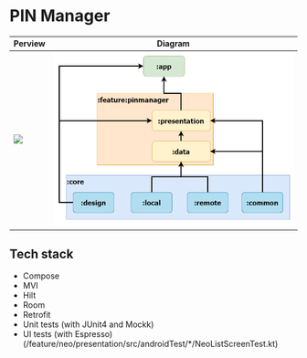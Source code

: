 # PIN Manager

| Perview | Diagram |
| --- | --- |
| <img src="preview.gif" width="300"> | <img src="diagram.png"> |


## Tech stack

- Compose
- MVI
- Hilt
- Room
- Retrofit
- Unit tests (with JUnit4 and Mockk)
- UI tests (with Espresso) (/feature/neo/presentation/src/androidTest/*/NeoListScreenTest.kt)